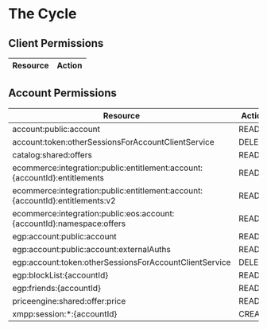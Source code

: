 # The Cycle


## Client Permissions
| Resource | Action |
| -------- | ------ |

## Account Permissions
| Resource | Action |
| -------- | ------ |
| account:public:account | READ |
| account:token:otherSessionsForAccountClientService | DELETE |
| catalog:shared:offers | READ |
| ecommerce:integration:public:entitlement:account:{accountId}:entitlements | READ |
| ecommerce:integration:public:entitlement:account:{accountId}:entitlements:v2 | READ |
| ecommerce:integration:public:eos:account:{accountId}:namespace:offers | READ |
| egp:account:public:account | READ |
| egp:account:public:account:externalAuths | READ |
| egp:account:token:otherSessionsForAccountClientService | DELETE |
| egp:blockList:{accountId} | READ |
| egp:friends:{accountId} | READ |
| priceengine:shared:offer:price | READ |
| xmpp:session:*:{accountId} | CREATE |

